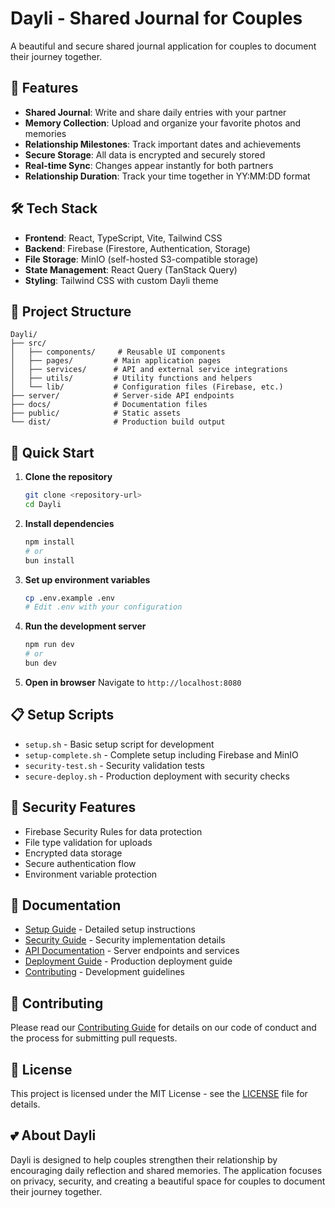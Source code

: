 # Dayli - Shared Journal for Couples

A beautiful and secure shared journal application for couples to document their journey together.

## 🌟 Features

- **Shared Journal**: Write and share daily entries with your partner
- **Memory Collection**: Upload and organize your favorite photos and memories
- **Relationship Milestones**: Track important dates and achievements
- **Secure Storage**: All data is encrypted and securely stored
- **Real-time Sync**: Changes appear instantly for both partners
- **Relationship Duration**: Track your time together in YY:MM:DD format

## 🛠️ Tech Stack

- **Frontend**: React, TypeScript, Vite, Tailwind CSS
- **Backend**: Firebase (Firestore, Authentication, Storage)
- **File Storage**: MinIO (self-hosted S3-compatible storage)
- **State Management**: React Query (TanStack Query)
- **Styling**: Tailwind CSS with custom Dayli theme

## 📁 Project Structure

```
Dayli/
├── src/
│   ├── components/     # Reusable UI components
│   ├── pages/         # Main application pages
│   ├── services/      # API and external service integrations
│   ├── utils/         # Utility functions and helpers
│   └── lib/           # Configuration files (Firebase, etc.)
├── server/            # Server-side API endpoints
├── docs/              # Documentation files
├── public/            # Static assets
└── dist/              # Production build output
```

## 🚀 Quick Start

1. **Clone the repository**
   ```bash
   git clone <repository-url>
   cd Dayli
   ```

2. **Install dependencies**
   ```bash
   npm install
   # or
   bun install
   ```

3. **Set up environment variables**
   ```bash
   cp .env.example .env
   # Edit .env with your configuration
   ```

4. **Run the development server**
   ```bash
   npm run dev
   # or
   bun dev
   ```

5. **Open in browser**
   Navigate to `http://localhost:8080`

## 📋 Setup Scripts

- `setup.sh` - Basic setup script for development
- `setup-complete.sh` - Complete setup including Firebase and MinIO
- `security-test.sh` - Security validation tests
- `secure-deploy.sh` - Production deployment with security checks

## 🔐 Security Features

- Firebase Security Rules for data protection
- File type validation for uploads
- Encrypted data storage
- Secure authentication flow
- Environment variable protection

## 📖 Documentation

- [Setup Guide](./SETUP.md) - Detailed setup instructions
- [Security Guide](./SECURITY.md) - Security implementation details
- [API Documentation](./API.md) - Server endpoints and services
- [Deployment Guide](./DEPLOYMENT.md) - Production deployment guide
- [Contributing](./CONTRIBUTING.md) - Development guidelines

## 🤝 Contributing

Please read our [Contributing Guide](./CONTRIBUTING.md) for details on our code of conduct and the process for submitting pull requests.

## 📄 License

This project is licensed under the MIT License - see the [LICENSE](../LICENSE) file for details.

## 💕 About Dayli

Dayli is designed to help couples strengthen their relationship by encouraging daily reflection and shared memories. The application focuses on privacy, security, and creating a beautiful space for couples to document their journey together.
